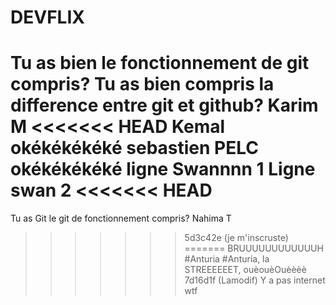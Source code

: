 # DEVFLIX

Tu as bien le fonctionnement de git compris?
Tu as bien compris la difference entre git et github?
Karim M
<<<<<<< HEAD
Kemal
okékékékéké
sebastien PELC
okékékékéké
ligne Swannnn 1
Ligne swan 2
<<<<<<< HEAD
=======
Tu as Git le git de fonctionnement compris?
Nahima T
>>>>>>> 5d3c42e (je m'inscruste)
=======
BRUUUUUUUUUUUUH #Anturia
#Anturia, la STREEEEEET, ouèouèOuèèèè
>>>>>>> 7d16d1f (Lamodif)
Y a pas internet wtf 
